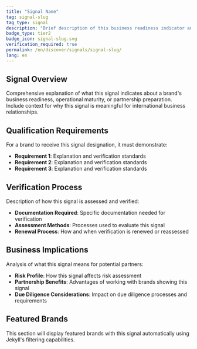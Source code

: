```yaml
---
title: "Signal Name"
tag: signal-slug
tag_type: signal
description: "Brief description of this business readiness indicator and what it signals to potential partners."
badge_type: tier2
badge_icon: signal-slug.svg
verification_required: true
permalink: /en/discover/signals/signal-slug/
lang: en
---
```


## Signal Overview

Comprehensive explanation of what this signal indicates about a brand's business readiness, operational maturity, or partnership preparation. Include context for why this signal is meaningful for international business relationships.

## Qualification Requirements

For a brand to receive this signal designation, it must demonstrate:

- **Requirement 1**: Explanation and verification standards
- **Requirement 2**: Explanation and verification standards
- **Requirement 3**: Explanation and verification standards

## Verification Process

Description of how this signal is assessed and verified:

- **Documentation Required**: Specific documentation needed for verification
- **Assessment Methods**: Processes used to evaluate this signal
- **Renewal Process**: How and when verification is renewed or reassessed

## Business Implications

Analysis of what this signal means for potential partners:

- **Risk Profile**: How this signal affects risk assessment
- **Partnership Benefits**: Advantages of working with brands showing this signal
- **Due Diligence Considerations**: Impact on due diligence processes and requirements

## Featured Brands

This section will display featured brands with this signal automatically using Jekyll's filtering capabilities.
